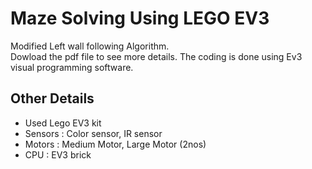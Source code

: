 # Maze Solving Using LEGO EV3
Modified Left wall following Algorithm.<br />
Dowload the pdf file to see more details. The coding is done using Ev3 visual programming software.<br />
## Other Details
* Used Lego EV3 kit
* Sensors : Color sensor, IR sensor
* Motors : Medium Motor, Large Motor (2nos)
* CPU : EV3 brick

